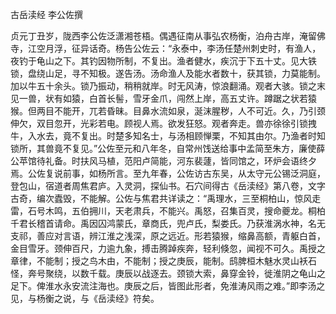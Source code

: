 古岳渎经 李公佐撰　　

  

  

贞元丁丑岁，陇西李公佐泛潇湘苍梧。偶遇征南从事弘农杨衡，泊舟古岸，淹留佛寺，江空月浮，征异话奇。杨告公佐云：“永泰中，李汤任楚州刺史时，有渔人，夜钓于龟山之下。其钓因物所制，不复出。渔者健水，疾沉于下五十丈。见大铁锁，盘绕山足，寻不知极。遂告汤。汤命渔人及能水者数十，获其锁，力莫能制。加以牛五十余头。锁乃振动，稍稍就岸。时无风涛，惊浪翻涌。观者大骇。锁之末见一兽，状有如猿，白首长髻，雪牙金爪，闯然上岸，高五丈许。蹲踞之状若猿猴。但两目不能开，兀若昏昧。目鼻水流如泉，涎沫腥秽，人不可近。久，乃引颈伸欠，双目忽开，光彩若电。顾视人焉。欲发狂怒。观者奔走。兽亦徐徐引锁拽牛，入水去，竟不复出。时楚多知名士，与汤相顾惮栗，不知其由尔。乃渔者时知锁所，其兽竟不复见。”公佐至元和八年冬，自常州饯送给事中孟简至朱方，廉使薛公苹馆待礼备。时扶风马植，范阳卢简能，河东裴蘧，皆同馆之，环炉会语终夕焉。公佐复说前事，如杨所言。至九年春，公佐访古东吴，从太守元公锡泛洞庭，登包山，宿道者周焦君庐。入灵洞，探仙书。石穴间得古《岳渎经》第八卷，文字古奇，编次蠹毁，不能解。公佐与焦君共详读之：“禹理水，三至桐柏山，惊风走雷，石号木鸣，五伯拥川，天老肃兵，不能兴。禹怒，召集百灵，搜命夔龙。桐柏千君长稽首请命。禹因囚鸿蒙氏，章商氏，兜卢氏，梨娄氏。乃获淮涡水神，名无支祁，善应对言语，辨江淮之浅深，原之远近。形若猿猴，缩鼻高额，青躯白首，金目雪牙。颈伸百尺，力逾九象，搏击腾踔疾奔，轻利倏忽，闻视不可久。禹授之章律，不能制；授之鸟木由，不能制；授之庚辰，能制。鸱脾桓木魅水灵山袄石怪，奔号聚绕，以数千载。庚辰以战逐去。颈锁大索，鼻穿金铃，徙淮阴之龟山之足下。俾淮水永安流注海也。庚辰之后，皆图此形者，免淮涛风雨之难。”即李汤之见，与杨衡之说，与《岳渎经》符矣。